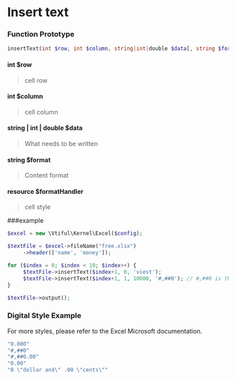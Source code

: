 # Insert text

### **Function Prototype**

```php
insertText(int $row, int $column, string|int|double $data[, string $format, resource $formatHandler])
```

#### **int $row**

> cell row

#### **int $column**

> cell column

#### **string \| int \| double $data**

> What needs to be written

#### **string $format**

> Content format

#### **resource $formatHandler**

> cell style

###example

```php
$excel = new \Vtiful\Kernel\Excel($config);

$textFile = $excel->fileName("free.xlsx")
     ->header(['name', 'money']);

for ($index = 0; $index < 10; $index++) {
     $textFile->insertText($index+1, 0, 'viest');
     $textFile->insertText($index+1, 1, 10000, '#,##0'); // #,##0 is the cell data style
}

$textFile->output();
```

### Digital Style Example

For more styles, please refer to the Excel Microsoft documentation.

```php
"0.000"
"#,##0"
"#,##0.00"
"0.00"
"0 \"dollar and\" .00 \"cents\""
```